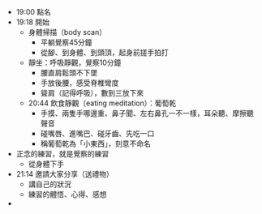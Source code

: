 - 19:00 點名
- 19:18 開始
	- 身體掃描（body scan）
		- 平躺覺察45分鐘
		- 從腳、到身體、到頭頂，起身前搓手拍打
	- 靜坐：呼吸靜觀，覺察10分鐘
		- 腰直肩鬆頭不下墜
		- 手放後腰，感受脊椎彎度
		- 聳肩（記得呼吸），數到三放下來
	- 20:44 飲食靜觀（eating meditation）：葡萄乾
		- 手摸、兩隻手哪邊重、鼻子聞、左右鼻孔一不一樣，耳朵聽、摩擦聽聲音
		- 碰嘴唇、進嘴巴、碰牙齒、先吃一口
		- 稱葡萄乾為「小東西」，刻意不命名
- 正念的練習，就是覺察的練習
	- 從身體下手
- 21:14 邀請大家分享（送禮物）
	- 講自己的狀況
	- 練習的體悟、心得、感想
-
